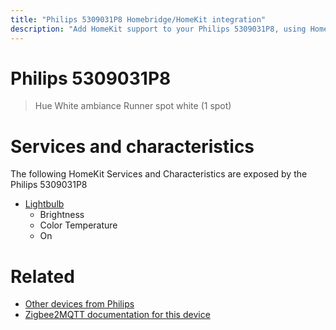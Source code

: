 ```yaml
---
title: "Philips 5309031P8 Homebridge/HomeKit integration"
description: "Add HomeKit support to your Philips 5309031P8, using Homebridge, Zigbee2MQTT and homebridge-z2m."
---
```

<!---
This file has been GENERATED using src/docgen/docgen.ts
DO NOT EDIT THIS FILE MANUALLY!
-->
# Philips 5309031P8
> Hue White ambiance Runner spot white (1 spot)


# Services and characteristics
The following HomeKit Services and Characteristics are exposed by
the Philips 5309031P8

* [Lightbulb](../../light.md)
  * Brightness
  * Color Temperature
  * On


# Related
* [Other devices from Philips](../index.md#philips)
* [Zigbee2MQTT documentation for this device](https://www.zigbee2mqtt.io/devices/5309031P8.html)